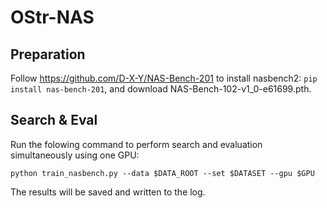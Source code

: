 # OStr-NAS

## Preparation
Follow https://github.com/D-X-Y/NAS-Bench-201 to install nasbench2:
`pip install nas-bench-201`, and download NAS-Bench-102-v1_0-e61699.pth.

## Search & Eval
Run the folowing command to perform search and evaluation simultaneously using one GPU:

`python train_nasbench.py --data $DATA_ROOT --set $DATASET --gpu $GPU`

The results will be saved and written to the log.
